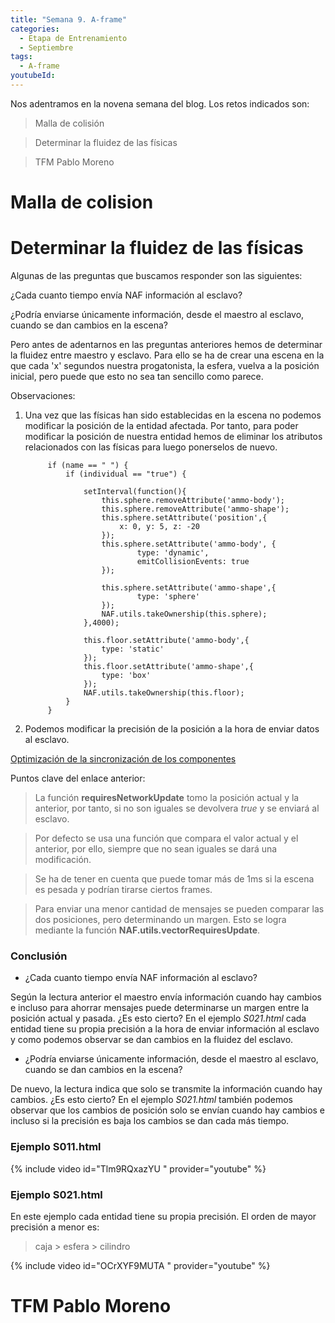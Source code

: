 ```yaml
---
title: "Semana 9. A-frame"
categories:
  - Etapa de Entrenamiento
  - Septiembre
tags:
  - A-frame
youtubeId: 
---
```



Nos adentramos en la novena semana del blog. Los retos indicados son:

> Malla de colisión

> Determinar la fluidez de las físicas

> TFM Pablo Moreno


# Malla de colision

# Determinar la fluidez de las físicas

Algunas de las preguntas que buscamos responder son las siguientes:

¿Cada cuanto tiempo envía NAF información al esclavo?

¿Podría enviarse únicamente información, desde el maestro al esclavo, cuando se dan cambios en la escena?

Pero antes de adentarnos en las preguntas anteriores hemos de determinar la fluidez entre maestro y esclavo. Para ello se ha de crear una escena en la que cada 'x' segundos nuestra progatonista, la esfera, vuelva a la posición inicial, pero puede que esto no sea tan sencillo como parece.

Observaciones:

1. Una vez que las físicas han sido establecidas en la escena no podemos modificar la posición de la entidad afectada. Por tanto, para poder modificar la posición de nuestra entidad hemos de eliminar los atributos relacionados con las físicas para luego ponerselos de nuevo. 

            if (name == " ") {
                if (individual == "true") {
                    
                    setInterval(function(){
                        this.sphere.removeAttribute('ammo-body');
                        this.sphere.removeAttribute('ammo-shape');
                        this.sphere.setAttribute('position',{
                            x: 0, y: 5, z: -20
                        });
                        this.sphere.setAttribute('ammo-body', {
                                type: 'dynamic',
                                emitCollisionEvents: true
                        });

                        this.sphere.setAttribute('ammo-shape',{
                                type: 'sphere'
                        });
                        NAF.utils.takeOwnership(this.sphere);
                    },4000);

                    this.floor.setAttribute('ammo-body',{
                        type: 'static'
                    });
                    this.floor.setAttribute('ammo-shape',{
                        type: 'box'
                    });
                    NAF.utils.takeOwnership(this.floor);
                }
            }
2. Podemos modificar la precisión de la posición a la hora de enviar datos al esclavo. 

[Optimización de la sincronización de los componentes ](https://github.com/networked-aframe/networked-aframe#syncing-components-optimization)

Puntos clave del enlace anterior: 

> La función **requiresNetworkUpdate** tomo la posición actual y la anterior, por tanto, si no son iguales se devolvera *true* y se enviará al esclavo.

> Por defecto se usa una función que compara el valor actual y el anterior, por ello, siempre que no sean iguales se dará una modificación. 

> Se ha de tener en cuenta que puede tomar más de 1ms si la escena es pesada y podrían tirarse ciertos frames. 

> Para enviar una menor cantidad de mensajes se pueden comparar las dos posiciones, pero determinando un margen. Esto se logra mediante la función **NAF.utils.vectorRequiresUpdate**.

### Conclusión 

* ¿Cada cuanto tiempo envía NAF información al esclavo? 

Según la lectura anterior el maestro envía información cuando hay cambios e incluso para ahorrar mensajes puede determinarse un margen entre la posición actual y pasada. ¿Es esto cierto? En el ejemplo *S021.html* cada entidad tiene su propia precisión a la hora de enviar información al esclavo y como podemos observar se dan cambios en la fluidez del esclavo. 

* ¿Podría enviarse únicamente información, desde el maestro al esclavo, cuando se dan cambios en la escena?

De nuevo, la lectura indica que solo se transmite la información cuando hay cambios. ¿Es esto cierto? En el ejemplo *S021.html* también podemos observar que los cambios de posición solo se envían cuando hay cambios e incluso si la precisión es baja los cambios se dan cada más tiempo. 

### Ejemplo S011.html

{% include video id="Tlm9RQxazYU " provider="youtube" %}

### Ejemplo S021.html

En este ejemplo cada entidad tiene su propia precisión. El orden de mayor precisión a menor es: 

> caja > esfera > cilindro

{% include video id="OCrXYF9MUTA " provider="youtube" %}





# TFM Pablo Moreno

